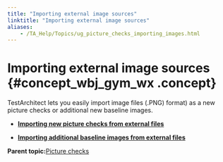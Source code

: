 ```yaml
--- 
title: "Importing external image sources"
linktitle: "Importing external image sources"
aliases: 
    - /TA_Help/Topics/ug_picture_checks_importing_images.html
---
```

# Importing external image sources {#concept_wbj_gym_wx .concept}

TestArchitect lets you easily import image files \(.PNG\) format\) as a new picture checks or additional new baseline images.

-   **[Importing new picture checks from external files](../../TA_Help/Topics/ug_picture_checks_importing.html)**  

-   **[Importing additional baseline images from external files](../../TA_Help/Topics/ug_picture_checks_importing_baseline_images.html)**  


**Parent topic:**[Picture checks](../../TA_Help/Topics/Projects_and_tests_picture_check.html)

